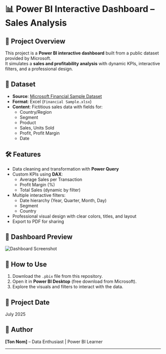 # 📊 Power BI Interactive Dashboard – Sales Analysis

## 📌 Project Overview
This project is a **Power BI interactive dashboard** built from a public dataset provided by Microsoft.  
It simulates a **sales and profitability analysis** with dynamic KPIs, interactive filters, and a professional design.

## 📂 Dataset
- **Source**: [Microsoft Financial Sample Dataset](https://learn.microsoft.com/en-us/power-bi/create-reports/sample-datasets#the-power-bi-samples-as-pbix-files)
- **Format**: Excel (`Financial Sample.xlsx`)
- **Content**: Fictitious sales data with fields for:
  - Country/Region
  - Segment
  - Product
  - Sales, Units Sold
  - Profit, Profit Margin
  - Date

## 🛠 Features
- Data cleaning and transformation with **Power Query**
- Custom KPIs using **DAX**:
  - Average Sales per Transaction
  - Profit Margin (%)
  - Total Sales (dynamic by filter)
- Multiple interactive filters:
  - Date hierarchy (Year, Quarter, Month, Day)
  - Segment
  - Country
- Professional visual design with clear colors, titles, and layout
- Export to PDF for sharing

## 📸 Dashboard Preview
![Dashboard Screenshot](assets/dashboard-preview.png)

## 🚀 How to Use
1. Download the `.pbix` file from this repository.
2. Open it in **Power BI Desktop** (free download from Microsoft).
3. Explore the visuals and filters to interact with the data.

## 📅 Project Date
July 2025

## 📌 Author
**[Ton Nom]** – Data Enthusiast | Power BI Learner

---
